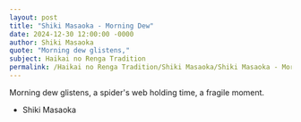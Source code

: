 ```yaml
---
layout: post
title: "Shiki Masaoka - Morning Dew"
date: 2024-12-30 12:00:00 -0000
author: Shiki Masaoka
quote: "Morning dew glistens,"
subject: Haikai no Renga Tradition
permalink: /Haikai no Renga Tradition/Shiki Masaoka/Shiki Masaoka - Morning Dew
---
```


Morning dew glistens,
a spider's web holding time,
a fragile moment.

- Shiki Masaoka
